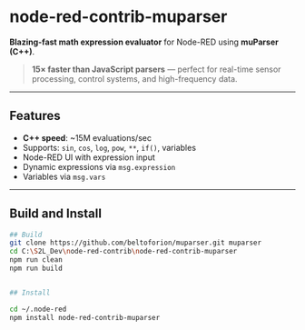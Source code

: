 # node-red-contrib-muparser

**Blazing-fast math expression evaluator** for Node-RED using **muParser (C++)**.

> **15× faster than JavaScript parsers** — perfect for real-time sensor processing, control systems, and high-frequency data.

---

## Features

- **C++ speed**: ~15M evaluations/sec
- Supports: `sin`, `cos`, `log`, `pow`, `**`, `if()`, variables
- Node-RED UI with expression input
- Dynamic expressions via `msg.expression`
- Variables via `msg.vars`

---
## Build and Install

```bash
## Build
git clone https://github.com/beltoforion/muparser.git muparser
cd C:\S2L_Dev\node-red-contrib\node-red-contrib-muparser
npm run clean
npm run build


## Install

cd ~/.node-red
npm install node-red-contrib-muparser

